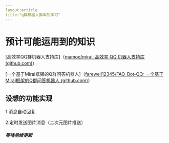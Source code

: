 ```yaml
---
layout:article
title:"q群机器人脚本的学习"
---
```


# 预计可能运用到的知识

[高效率QQ群机器人支持库]（[mamoe/mirai: 高效率 QQ 机器人支持库 (github.com)](https://github.com/mamoe/mirai)）

[一个基于Mirai框架的Q群问答机器人]（[farewell12345/FAQ-Bot-QQ: 一个基于Mirai框架的Q群问答机器人 (github.com)](https://github.com/farewell12345/FAQ-Bot-QQ)）

## 设想的功能实现

1.消息自动回复

2.定时发送图片消息（二次元图片推送）

#### ***等待后续更新***

